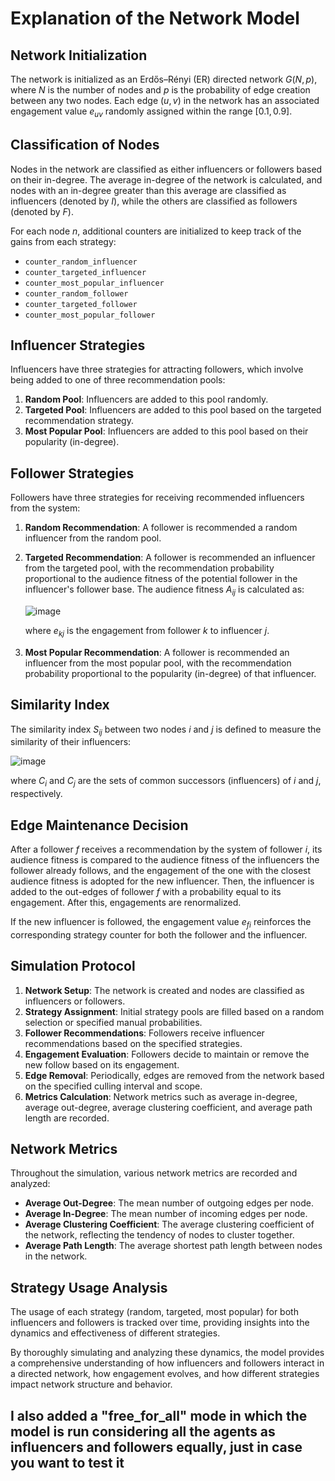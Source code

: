 # Explanation of the Network Model

## Network Initialization

The network is initialized as an Erdős–Rényi (ER) directed network $G(N, p)$, where $N$ is the number of nodes and $p$ is the probability of edge creation between any two nodes. Each edge $(u, v)$ in the network has an associated engagement value $e_{uv}$ randomly assigned within the range $[0.1, 0.9]$.

## Classification of Nodes

Nodes in the network are classified as either influencers or followers based on their in-degree. The average in-degree of the network is calculated, and nodes with an in-degree greater than this average are classified as influencers (denoted by $I$), while the others are classified as followers (denoted by $F$).

For each node $n$, additional counters are initialized to keep track of the gains from each strategy:
- `counter_random_influencer`
- `counter_targeted_influencer`
- `counter_most_popular_influencer`
- `counter_random_follower`
- `counter_targeted_follower`
- `counter_most_popular_follower`

## Influencer Strategies

Influencers have three strategies for attracting followers, which involve being added to one of three recommendation pools:
1. **Random Pool**: Influencers are added to this pool randomly.
2. **Targeted Pool**: Influencers are added to this pool based on the targeted recommendation strategy.
3. **Most Popular Pool**: Influencers are added to this pool based on their popularity (in-degree).

## Follower Strategies

Followers have three strategies for receiving recommended influencers from the system:
1. **Random Recommendation**: A follower is recommended a random influencer from the random pool.
2. **Targeted Recommendation**: A follower is recommended an influencer from the targeted pool, with the recommendation probability proportional to the audience fitness of the potential follower in the influencer's follower base. The audience fitness $A_{ij}$ is calculated as:
   
   ![image](https://github.com/noayasmine/ABM_project/assets/71283957/886c8112-221b-4c59-a81c-a12af83fd965)
   
   where $e_{kj}$ is the engagement from follower $k$ to influencer $j$.
4. **Most Popular Recommendation**: A follower is recommended an influencer from the most popular pool, with the recommendation probability proportional to the popularity (in-degree) of that influencer.

## Similarity Index

The similarity index $S_{ij}$ between two nodes $i$ and $j$ is defined to measure the similarity of their influencers:

![image](https://github.com/noayasmine/ABM_project/assets/71283957/99fdd276-1ad5-4a57-ad31-161892fa7cf5)

where $C_i$ and $C_j$ are the sets of common successors (influencers) of $i$ and $j$, respectively.

## Edge Maintenance Decision

After a follower $f$ receives a recommendation by the system of follower $i$, its audience fitness is compared to the audience fitness of the influencers the follower already follows, and the engagement of the one with the closest audience fitness is adopted for the new influencer. Then, the influencer is added to the out-edges of follower $f$ with a probability equal to its engagement. After this, engagements are renormalized.

If the new influencer is followed, the engagement value $e_{fi}$ reinforces the corresponding strategy counter for both the follower and the influencer.

## Simulation Protocol

1. **Network Setup**: The network is created and nodes are classified as influencers or followers.
2. **Strategy Assignment**: Initial strategy pools are filled based on a random selection or specified manual probabilities.
3. **Follower Recommendations**: Followers receive influencer recommendations based on the specified strategies.
4. **Engagement Evaluation**: Followers decide to maintain or remove the new follow based on its engagement.
5. **Edge Removal**: Periodically, edges are removed from the network based on the specified culling interval and scope.
6. **Metrics Calculation**: Network metrics such as average in-degree, average out-degree, average clustering coefficient, and average path length are recorded.

## Network Metrics

Throughout the simulation, various network metrics are recorded and analyzed:
- **Average Out-Degree**: The mean number of outgoing edges per node.
- **Average In-Degree**: The mean number of incoming edges per node.
- **Average Clustering Coefficient**: The average clustering coefficient of the network, reflecting the tendency of nodes to cluster together.
- **Average Path Length**: The average shortest path length between nodes in the network.

## Strategy Usage Analysis

The usage of each strategy (random, targeted, most popular) for both influencers and followers is tracked over time, providing insights into the dynamics and effectiveness of different strategies.

By thoroughly simulating and analyzing these dynamics, the model provides a comprehensive understanding of how influencers and followers interact in a directed network, how engagement evolves, and how different strategies impact network structure and behavior.


## I also added a "free_for_all" mode in which the model is run considering all the agents as influencers and followers equally, just in case you want to test it

